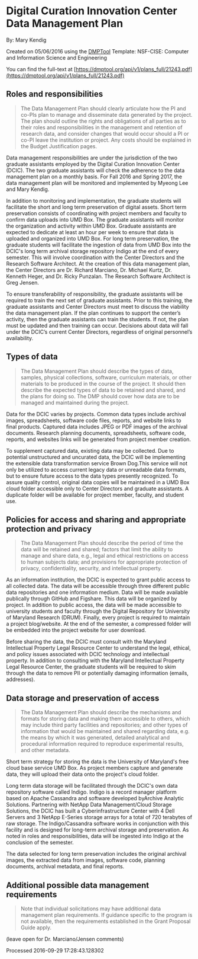 # Digital Curation Innovation Center Data Management Plan 

By: Mary Kendig

Created on 05/06/2016 using the [DMPTool](https://dmp.cdlib.org/) Template: NSF-CISE: Computer and Information Science and Engineering

You can find the full-text at [https://dmptool.org/api/v1/plans_full/21243.pdf](https://dmptool.org/api/v1/plans_full/21243.pdf) 

## Roles and responsibilities

> The Data Management Plan should clearly articulate how the PI and co-PIs plan to manage and disseminate data generated by the project. The plan should outline the rights and obligations of all parties as to their roles and responsibilities in the management and retention of research data, and consider changes that would occur should a PI or co-PI leave the institution or project. Any costs should be explained in the Budget Justification pages.

Data management responsibilities are under the jurisdiction of the two graduate assistants employed by the Digital Curation Innovation Center (DCIC). The two graduate assistants will check the adherence to the data management plan on a monthly basis. For Fall 2016 and Spring 2017, the data management plan will be monitored and implemented by Myeong Lee and Mary Kendig.

In addition to monitoring and implementation, the graduate students will facilitate the short and long term preservation of digital assets. Short term preservation consists of coordinating with project members and faculty to confirm data uploads into UMD Box. The graduate assistants will monitor the organization and activity within UMD Box. Graduate assistants are expected to dedicate at least an hour per week to ensure that data is uploaded and organized into UMD Box. For long term preservation, the graduate students will facilitate the ingestion of data from UMD Box into the DCIC's long term archival storage repository Indigo at the end of every semester. This will involve coordination with the Center Directors and the Research Software Architect. At the creation of this data management plan, the Center Directors are Dr. Richard Marciano, Dr. Michael Kurtz, Dr. Kenneth Heger, and Dr. Ricky Punzalan. The Research Software Architect is Greg Jensen.

To ensure transferability of responsibility, the graduate assistants will be required to train the next set of graduate assistants. Prior to this training, the graduate assistants and Center Directors must meet to discuss the viability the data management plan. If the plan continues to support the center&rsquo;s activity, then the graduate assistants can train the students. If not, the plan must be updated and then training can occur. Decisions about data will fall under the DCIC&rsquo;s current Center Directors, regardless of original personnel&rsquo;s availability.


## Types of data

> The Data Management Plan should describe the types of data, samples, physical collections, software, curriculum materials, or other materials to be produced in the course of the project. It should then describe the expected types of data to be retained and shared, and the plans for doing so. The DMP should cover how data are to be managed and maintained during the project.

Data for the DCIC varies by projects. Common data types include archival images, spreadsheets, software code files, reports, and website links to final products. Captured data includes JPEG or PDF images of the archival documents. Research planning documents, spreadsheets, software code, reports, and websites links will be generated from project member creation.

To supplement captured data, existing data may be collected. Due to potential unstructured and uncurated data, the DCIC will be implementing the extensible data transformation service Brown Dog.This service will not only be utilized to access current legacy data or unreadable data formats, but to ensure future access to the data types presently recognized. To assure quality control, original data copies will be maintained in a UMD Box cloud folder accessible only to Center Directors and graduate assistants. A duplicate folder will be available for project member, faculty, and student use.


## Policies for access and sharing and appropriate protection and privacy

> The Data Management Plan should describe the period of time the data will be retained and shared; factors that limit the ability to manage and share data, e.g., legal and ethical restrictions on access to human subjects data; and provisions for appropriate protection of privacy, confidentiality, security, and intellectual property.

As an information institution, the DCIC is expected to grant public access to all collected data. The data will be accessible through three different public data repositories and one information medium. Data will be made available publically through GitHub and Figshare. This data will be organized by project. In addition to public access, the data will be made accessible to university students and faculty through the Digital Repository for University of Maryland Research (DRUM). Finally, every project is required to maintain a project blog/website. At the end of the semester, a compressed folder will be embedded into the project website for user download.

Before sharing the data, the DCIC must consult with the Maryland Intellectual Property Legal Resource Center to understand the legal, ethical, and policy issues associated with DCIC technology and intellectual property. In addition to consulting with the Maryland Intellectual Property Legal Resource Center, the graduate students will be required to skim through the data to remove PII or potentially damaging information (emails, addresses).


## Data storage and preservation of access

> The Data Management Plan should describe the mechanisms and formats for storing data and making them accessible to others, which may include third party facilities and repositories; and other types of information that would be maintained and shared regarding data, e.g. the means by which it was generated, detailed analytical and procedural information required to reproduce experimental results, and other metadata.

Short term strategy for storing the data is the University of Maryland's free cloud base service UMD Box. As project members capture and generate data, they will upload their data onto the project's cloud folder.

Long term data storage will be facilitated through the DCIC's own data repository software called Indigo. Indigo is a record manager platform based on Apache Cassandra and software developed byArchive Analytic Solutions. Partnering with NetApp Data Management/Cloud Storage Solutions, the DCIC has built a Cyberinfrastructure Center with 4 Dell Servers and 3 NetApp E-Series storage arrays for a total of 720 terabytes of raw storage. The Indigo/Cassandra software works in conjunction with this facility and is designed for long-term archival storage and preservation. As noted in roles and responsibilities, data will be ingested into Indigo at the conclusion of the semester.

The data selected for long term preservation includes the original archival images, the extracted data from images, software code, planning documents, archival metadata, and final reports.


## Additional possible data management requirements

> Note that individual solicitations may have additional data management plan requirements. If guidance specific to the program is not available, then the requirements established in the Grant Proposal Guide apply.

(leave open for Dr. Marciano/Jensen comments)


Processed 2016-09-29 17:28:43.128302
